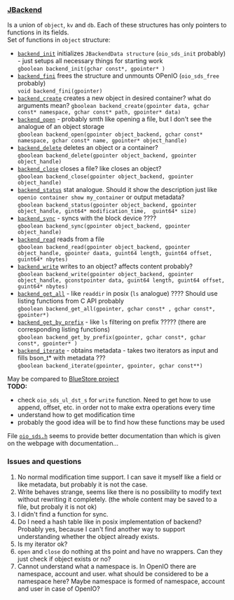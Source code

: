 ### [JBackend](https://julea-io.github.io/julea/structJBackend.html)
Is a union of `object`, `kv` and `db`. Each of these structures has only pointers to functions in its fields. \
Set of functions in `object` structure: 
* [`backend_init`](https://julea-io.github.io/julea/structJBackend.html#a98b24d2dec1d3809e960d4bf058d4c58) initializes `JBackendData structure` (`oio_sds_init` probably) - just setups all necessary things for starting work \
   `gboolean backend_init(gchar const*, gpointer* )`
* [`backend_fini`](https://julea-io.github.io/julea/structJBackend.html#a2116424a6ea324d340e5d0e37855853f) frees the structure and unmounts OPenIO (`oio_sds_free` probably) \
   `void backend_fini(gpointer)`
* [`backend_create`](https://julea-io.github.io/julea/structJBackend.html#a288b932e7d259e96b88986ed68aad1fc) creates a new object in desired container? what do arguments mean?
   `gboolean backend_create(gpointer data, gchar const* namespace, gchar const* path, gpointer* data)`
* [`backend_open`](https://julea-io.github.io/julea/structJBackend.html#a352b421d2137bfd54b3579d4faca9056) - probably smth like opening a file, but I don't see the analogue of an object storage \
  `gboolean backend_open(gpointer object_backend, gchar const* namespace, gchar const* name, gpointer* object_handle)`
* [`backend_delete`](https://julea-io.github.io/julea/structJBackend.html#a8ea6a1478a2a65ee9a902c64515348d1) deletes an object or a container? \
  `gboolean backend_delete(gpointer object_backend, gpointer object_handle)`
* [`backend_close`](https://julea-io.github.io/julea/structJBackend.html#aa1f31e0e04d44cff7475f6e3c904b79b) closes a file? like closes an object? \
  `gboolean backend_close(gpointer object_backend, gpointer object_handle)`
* [`backend_status`](https://julea-io.github.io/julea/structJBackend.html#a70d6e5529678d206bee4bae2799dd7b9) stat analogue. Should it show the description just like `openio container show my_container` or output metadata? \
  `gboolean backend_status(gpointer object_backend, gpointer object_handle, gint64* modification_time,  guint64* size)`
* [`backend_sync`](https://julea-io.github.io/julea/structJBackend.html#ab90502d987237c20a351dbffe6750e56) - syncs with the block device ???? \
  `gboolean backend_sync(gpointer object_backend, gpointer object_handle)`
* [`backend_read`](https://julea-io.github.io/julea/structJBackend.html#ac03a157dbaaa8cb99e55d0a62e3205cc) reads from a file \
  `gboolean backend_read(gpointer object_backend, gpointer object_handle, gpointer daata, guint64 length, guint64 offset, guint64* nbytes)`
* [`backend_write`](https://julea-io.github.io/julea/structJBackend.html#a0cbdf4da841989706966161885debb24) writes to an object? affects content probably? \
  `gboolean backend_write(gpointer object_backend, gpointer object_handle, gconstpointer data, guint64 length, guint64 offset, guint64* nbytes)`
* [`backend_get_all`](https://julea-io.github.io/julea/structJBackend.html#a69f4c2d64f1504e9699e1d36e16e8282) - like `readdir` in posix (`ls` analogue) ???? Should use listing functions from C API probably \
  `gboolean backend_get_all(gpointer, gchar const* , gchar const*, gpointer*)`
* [`backend_get_by_prefix`](https://julea-io.github.io/julea/structJBackend.html#a8403b3aee5e71d0e292af8373eb1c0b6) - like `ls` filtering on prefix ????? (there are corresponding listing functions) \
  `gboolean backend_get_by_prefix(gpointer, gchar const*, gchar const*, gpointer* )`
* [`backend_iterate`](https://julea-io.github.io/julea/structJBackend.html#a0b6e7c8e5d5fc89cf4594decba9fffd6) - obtains metadata - takes two iterators as input and fills bson_t* with metadata ??? \
  `gboolean backend_iterate(gpointer, gpointer, gchar const**)`

 May be compared to [BlueStore project](https://github.com/Bella42/julea/blob/objectstore/bluestore/julea_bluestore.h) \
**TODO:**
* check `oio_sds_ul_dst_s` for `write` function. Need to get how to use append, offset, etc. in order not to make extra operations every time
* understand how to get modification time
* probably the good idea will be to find how these functions may be used

File [`oio_sds.h`](https://github.com/open-io/oio-sds/blob/master/core/oio_sds.h) seems to provide better documentation than which is given on the webpage with documentation...

### Issues and questions
1. No normal modification time support. I can save it myself like a field or like metadata, but probably it is not the case.
2. Write behaves strange, seems like there is no possibility to modify text without rewriting it completely. (the whole content may be saved to a file, but probaly it is not ok)
3. I didn't find a function for sync.
4. Do I need a hash table like in posix implementation of backend? Probably yes, because I can't find another way to support understanding whether the object already exists.
5. Is my iterator ok?
6. `open` and `close` do nothing at ths point and have no wrappers. Can they just check if object exists or no?
7. Cannot understand what a namespace is. In OpenIO there are namespace, account and user. what should be considered to be a namespace here? Maybe namespace is formed of namespace, account and user in case of OpenIO?
